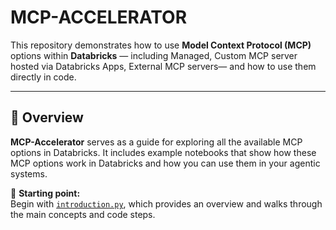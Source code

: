 # MCP-ACCELERATOR

This repository demonstrates how to use **Model Context Protocol (MCP)** options within **Databricks** — including Managed, Custom MCP server hosted via Databricks Apps, External MCP servers— and how to use them directly in code.

---

## 🚀 Overview

**MCP-Accelerator** serves as a guide for exploring all the available MCP options in Databricks. It includes example notebooks that show how these MCP options work in Databricks and how you can use them in your agentic systems.

📘 **Starting point:**  
Begin with [`introduction.py`](./introduction.py), which provides an overview and walks through the main concepts and code steps.

